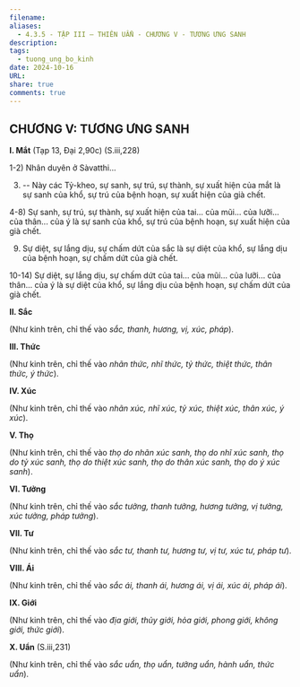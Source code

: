 ```yaml
---
filename: 
aliases:
  - 4.3.5 - TẬP III – THIÊN UẨN - CHƯƠNG V - TƯƠNG ƯNG SANH
description: 
tags:
  - tuong_ung_bo_kinh
date: 2024-10-16
URL: 
share: true
comments: true
---
```

## CHƯƠNG V: TƯƠNG ƯNG SANH

**I. Mắt** (Tạp 13, Ðại 2,90c) (S.iii,228)

1-2) Nhân duyên ở Sàvatthi...

3) -- Này các Tỷ-kheo, sự sanh, sự trú, sự thành, sự xuất hiện của mắt là sự sanh của khổ, sự trú của bệnh hoạn, sự xuất hiện của già chết.

4-8) Sự sanh, sự trú, sự thành, sự xuất hiện của tai... của mũi... của lưỡi... của thân... của ý là sự sanh của khổ, sự trú của bệnh hoạn, sự xuất hiện của già chết.

9) Sự diệt, sự lắng dịu, sự chấm dứt của sắc là sự diệt của khổ, sự lắng dịu của bệnh hoạn, sự chấm dứt của già chết.

10-14) Sự diệt, sự lắng dịu, sự chấm dứt của tai... của mũi... của lưỡi... của thân... của ý là sự diệt của khổ, sự lắng dịu của bệnh hoạn, sự chấm dứt của già chết.

**II. Sắc**

(Như kinh trên, chỉ thế vào _sắc, thanh, hương, vị, xúc, pháp_).

**III. Thức**

(Như kinh trên, chỉ thế vào _nhãn thức, nhĩ thức, tỷ thức, thiệt thức, thân thức, ý thức_).

**IV. Xúc**

(Như kinh trên, chỉ thế vào _nhãn xúc, nhĩ xúc, tỷ xúc, thiệt xúc, thân xúc, ý xúc_).

**V. Thọ**

(Như kinh trên, chỉ thế vào _thọ do nhãn xúc sanh, thọ do nhĩ xúc sanh, thọ do tỷ xúc sanh, thọ do thiệt xúc sanh, thọ do thân xúc sanh, thọ do ý xúc sanh_).

**VI. Tưởng**

(Như kinh trên, chỉ thế vào _sắc tưởng, thanh tưởng, hương tưởng, vị tưởng, xúc tưởng, pháp tưởng_).

**VII. Tư**

(Như kinh trên, chỉ thế vào _sắc tư, thanh tư, hương tư, vị tư, xúc tư, pháp tư_).

**VIII. Ái**

(Như kinh trên, chỉ thế vào _sắc ái, thanh ái, hương ái, vị ái, xúc ái, pháp ái_).

**IX. Giới**

(Như kinh trên, chỉ thế vào _địa giới, thủy giới, hỏa giới, phong giới, không giới, thức giới_).

**X. Uẩn** (S.iii,231)

(Như kinh trên, chỉ thế vào _sắc uẩn, thọ uẩn, tưởng uẩn, hành uẩn, thức uẩn_).